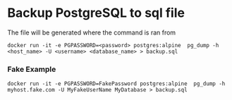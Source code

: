 # Backup PostgreSQL to sql file

The file will be generated where the command is ran from

```
docker run -it -e PGPASSWORD=<password> postgres:alpine  pg_dump -h <host_name> -U <username> <database_name> > backup.sql
```

### Fake Example
```
docker run -it -e PGPASSWORD=FakePassword postgres:alpine  pg_dump -h myhost.fake.com -U MyFakeUserName MyDatabase > backup.sql
```
